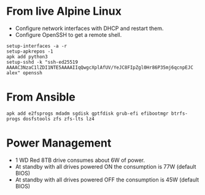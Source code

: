 # From live Alpine Linux

- Configure network interfaces with DHCP and restart them.
- Configure OpenSSH to get a remote shell.

```
setup-interfaces -a -r
setup-apkrepos -1
apk add python3
setup-sshd -k "ssh-ed25519 AAAAC3NzaC1lZDI1NTE5AAAAIIqQwgcXplAfUV/YeJC8FIpZgl0Hr86P35mj6qcnpEJC alex" openssh
```

# From Ansible
```
apk add e2fsprogs mdadm sgdisk gptfdisk grub-efi efibootmgr btrfs-progs dosfstools zfs zfs-lts lz4
```

# Power Management
- 1 WD Red 8TB drive consumes about 6W of power.
- At standby with all drives powered ON the consumption is 77W (default BIOS)
- At standby with all drives powered OFF the consumption is 45W (default BIOS)